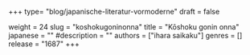 +++
type= "blog/japanische-literatur-vormoderne"
draft = false

weight = 24
slug = "koshokugoninonna"
title = "Kōshoku gonin onna"
japanese = ""
#description = ""
authors = ["ihara saikaku"]
genres = []
release = "1687"
+++

